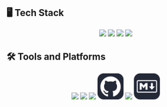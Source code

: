 ## 🖥️ Tech Stack
<p align="center">
  <img src="https://raw.githubusercontent.com/marwin1991/profile-technology-icons/refs/heads/main/icons/python.png" width="60px">
  <img src="https://icon.icepanel.io/Technology/svg/HTML5.svg" width="60px">
  <img src="https://icon.icepanel.io/Technology/svg/CSS3.svg" width="60px">
  <img src="https://raw.githubusercontent.com/marwin1991/profile-technology-icons/refs/heads/main/icons/javascript.png" width="60px">
</p>

## 🛠️ Tools and Platforms
<p align="center">
  <img src="https://raw.githubusercontent.com/marwin1991/profile-technology-icons/refs/heads/main/icons/visual_studio_code.png" width="60px">
  <img src="https://raw.githubusercontent.com/marwin1991/profile-technology-icons/refs/heads/main/icons/jupyter_notebook.png" width="60px">
  <img src="https://raw.githubusercontent.com/marwin1991/profile-technology-icons/refs/heads/main/icons/git.png" width="60px">
  <img src="https://raw.githubusercontent.com/tandpfun/skill-icons/65dea6c4eaca7da319e552c09f4cf5a9a8dab2c8/icons/Github-Dark.svg" width="60px">
  <img src="https://icon.icepanel.io/Technology/svg/Anaconda.svg" width="60px">
  <img src="https://raw.githubusercontent.com/tandpfun/skill-icons/65dea6c4eaca7da319e552c09f4cf5a9a8dab2c8/icons/Markdown-Dark.svg" width="60px">
</p>













